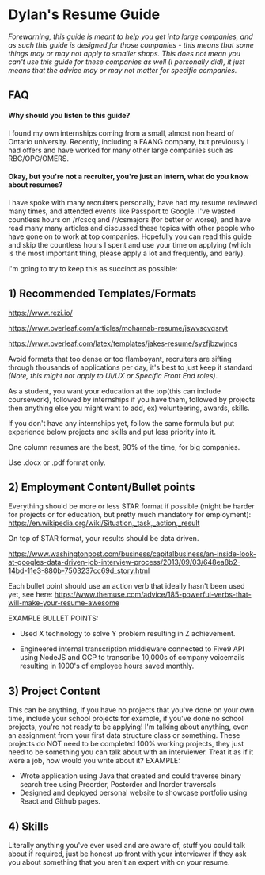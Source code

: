 # Dylan's Resume Guide
*Forewarning, this guide is meant to help you get into large companies, and as such this guide is designed for those companies - this means that some things may or may not apply to smaller shops. This does not mean you can't use this guide for these companies as well (I personally did), it just means that the advice may or may not matter for specific companies.*

## FAQ

#### Why should you listen to this guide? 

I found my own internships coming from a small, almost non heard of Ontario university. Recently, including a FAANG company, but previously I had offers and have worked for many other large companies such as RBC/OPG/OMERS.

#### Okay, but you're not a recruiter, you're just an intern, what do you know about resumes?

I have spoke with many recruiters personally, have had my resume reviewed many times, and attended events like Passport to Google. I've wasted countless hours on /r/cscq and /r/csmajors (for better or worse), and have read many many articles and discussed these topics with other people who have gone on to work at top companies. Hopefully you can read this guide and skip the countless hours I spent and use your time on applying (which is the most important thing, please apply a lot and frequently, and early).

I'm going to try to keep this as succinct as possible:

## 1) Recommended Templates/Formats

https://www.rezi.io/

https://www.overleaf.com/articles/moharnab-resume/jswvscyqsryt

https://www.overleaf.com/latex/templates/jakes-resume/syzfjbzwjncs

Avoid formats that too dense or too flamboyant, recruiters are sifting through thousands of applications per day, it's best to just keep it standard *(Note, this might not apply to UI/UX or Specific Front End roles)*.

As a student, you want your education at the top(this can include coursework), followed by internships if you have them, followed by projects then anything else you might want to add, ex) volunteering, awards, skills.

If you don't have any internships yet, follow the same formula but put experience below projects and skills and put less priority into it.

One column resumes are the best, 90% of the time, for big companies.

Use .docx or .pdf format only.

## 2) Employment Content/Bullet points

Everything should be more or less STAR format if possible (might be harder for projects or for education, but pretty much mandatory for employment):
https://en.wikipedia.org/wiki/Situation,_task,_action,_result

On top of STAR format, your results should be data driven.

https://www.washingtonpost.com/business/capitalbusiness/an-inside-look-at-googles-data-driven-job-interview-process/2013/09/03/648ea8b2-14bd-11e3-880b-7503237cc69d_story.html

Each bullet point should use an action verb that ideally hasn't been used yet, see here:
https://www.themuse.com/advice/185-powerful-verbs-that-will-make-your-resume-awesome


EXAMPLE BULLET POINTS:

- Used X technology to solve Y problem resulting in Z achievement.

- Engineered internal transcription middleware connected to Five9 API using NodeJS and GCP to transcribe 10,000s of company voicemails resulting in 1000's of employee hours saved monthly.

## 3) Project Content
This can be anything, if you have no projects that you've done on your own time, include your school projects for example, if you've done no school projects, you're not ready to be applying! I'm talking about anything, even an assignment from your first data structure class or something. These projects do NOT need to be completed 100% working projects, they just need to be something you can talk about with an interviewer. Treat it as if it were a job, how would you write about it? 
EXAMPLE:
- Wrote application using Java that created and could traverse binary search tree using Preorder, Postorder and Inorder traversals
- Designed and deployed personal website to showcase portfolio using React and Github pages.

## 4) Skills

Literally anything you've ever used and are aware of, stuff you could talk about if required, just be honest up front with your interviewer if they ask you about something that you aren't an expert with on your resume.
